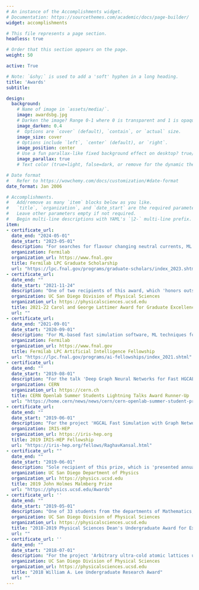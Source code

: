 ```yaml
---
# An instance of the Accomplishments widget.
# Documentation: https://sourcethemes.com/academic/docs/page-builder/
widget: accomplishments

# This file represents a page section.
headless: true

# Order that this section appears on the page.
weight: 50

active: True

# Note: `&shy;` is used to add a 'soft' hyphen in a long heading.
title: 'Awards'
subtitle:

design:
  background:
    # Name of image in `assets/media/`.
    image: awardsbg.jpg
    # Darken the image? Range 0-1 where 0 is transparent and 1 is opaque.
    image_darken: 0.4
    #  Options are `cover` (default), `contain`, or `actual` size.
    image_size: cover
    # Options include `left`, `center` (default), or `right`.
    image_position: center
    # Use a fun parallax-like fixed background effect on desktop? true/false
    image_parallax: true
    # Text color (true=light, false=dark, or remove for the dynamic theme color).

# Date format
#   Refer to https://wowchemy.com/docs/customization/#date-format
date_format: Jan 2006

# Accomplishments.
#   Add/remove as many `item` blocks below as you like.
#   `title`, `organization`, and `date_start` are the required parameters.
#   Leave other parameters empty if not required.
#   Begin multi-line descriptions with YAML's `|2-` multi-line prefix.
item:
- certificate_url:
  date_end: "2024-05-01"
  date_start: "2023-05-01"
  description: "For searches for flavour changing neutral currents, ML for simulation, and self-supervised learning for jet classification."
  organization: Fermilab
  organization_url: https://www.fnal.gov
  title: Fermilab LPC Graduate Scholarship
  url: "https://lpc.fnal.gov/programs/graduate-scholars/index_2023.shtml"
- certificate_url:
  date_end: ""
  date_start: "2021-11-24"
  description: "One of two recipients of this award, which 'honors outstanding graduate students in the Division of Physical Sciences who seek interdisciplinary approaches to problem solving and have a strong commitment to education, mentorship, and service.'"
  organization: UC San Diego Division of Physical Sciences
  organization_url: https://physicalsciences.ucsd.edu
  title: 2021-22 Carol and George Lattimer Award for Graduate Excellence
  url: ""
- certificate_url:
  date_end: "2021-09-01"
  date_start: "2020-09-01"
  description: "For ML-based fast simulation software, ML techniques for reconstruction, compression, and anomaly detection tasks, and a boosted Higgs to WW tagger for precision measurements."
  organization: Fermilab
  organization_url: https://www.fnal.gov
  title: Fermilab LPC Artificial Intelligence Fellowship
  url: "https://lpc.fnal.gov/programs/ai-fellowships/index_2021.shtml"
- certificate_url:
  date_end: ""
  date_start: "2019-08-01"
  description: "For the talk 'Deep Graph Neural Networks for Fast HGCAL Simulation'"
  organization: CERN
  organization_url: https://cern.ch
  title: CERN Openlab Summer Students Lightning Talks Award Runner-Up
  url: "https://home.cern/news/news/cern/cern-openlab-summer-student-programme-closes-lightning-talks"
- certificate_url:
  date_end: ""
  date_start: "2019-06-01"
  description: "For the project 'HGCAL Fast Simulation with Graph Networks'"
  organization: IRIS-HEP
  organization_url: https://iris-hep.org
  title: 2019 IRIS-HEP Fellowship
  url: "https://iris-hep.org/fellows/RaghavKansal.html"
- certificate_url: ""
  date_end: ""
  date_start: "2019-06-01"
  description: "Sole recipient of this prize, which is 'presented annually at commencement to a graduating physics student who is recognized for potential for a career in physics and a measure of experimental inquisitiveness.'"
  organization: UC San Diego Department of Physics
  organization_url: https://physics.ucsd.edu
  title: 2019 John Holmes Malmberg Prize
  url: "https://physics.ucsd.edu/Awards"
- certificate_url: ''
  date_end: ""
  date_start: "2019-05-01"
  description: "One of 33 students from the departments of Mathematics, Physics and Chemistry 'recognized for excellence in academics and fundamental research'."
  organization: UC San Diego Division of Physical Sciences
  organization_url: https://physicalsciences.ucsd.edu
  title: "2018-2019 Physical Sciences Dean's Undergraduate Award for Excellence"
  url: ""
- certificate_url: ''
  date_end: ""
  date_start: "2018-07-01"
  description: "For the project 'Arbitrary ultra-cold atomic lattices using holographic optical tweezers'"
  organization: UC San Diego Division of Physical Sciences
  organization_url: https://physicalsciences.ucsd.edu
  title: "2018 William A. Lee Undergraduate Research Award"
  url: ""
---
```

